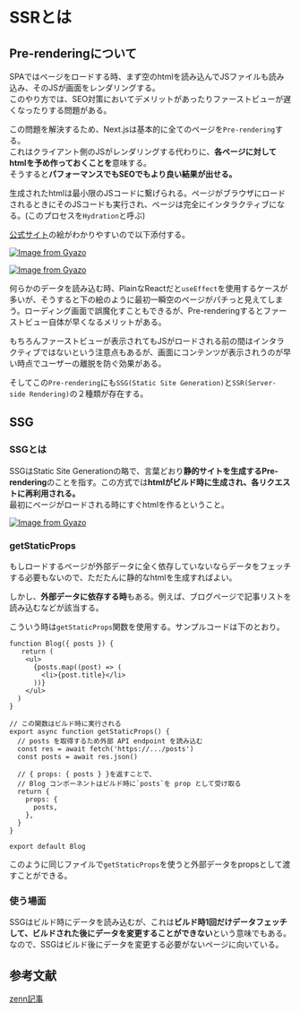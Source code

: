 # SSRとは
## Pre-renderingについて
SPAではページをロードする時、まず空のhtmlを読み込んでJSファイルも読み込み、そのJSが画面をレンダリングする。<br />
このやり方では、SEO対策においてデメリットがあったりファーストビューが遅くなったりする問題がある。<br />


この問題を解決するため、Next.jsは基本的に全てのページを`Pre-rendering`する。<br />
これはクライアント側のJSがレンダリングする代わりに、**各ページに対してhtmlを予め作っておくことを**意味する。<br />
そうすると**パフォーマンスでもSEOでもより良い結果が出せる。**<br />


生成されたhtmlは最小限のJSコードに繋げられる。ページがブラウザにロードされるときにそのJSコードも実行され、ページは完全にインタラクティブになる。(このプロセスを`Hydration`と呼ぶ)<br />


[公式サイト]()の絵がわかりやすいので以下添付する。<br />


[![Image from Gyazo](https://i.gyazo.com/e314fd580c42424198f33e3f0d24f2e2.png)](https://gyazo.com/e314fd580c42424198f33e3f0d24f2e2) <br />


[![Image from Gyazo](https://i.gyazo.com/fd455c6017942106802338ebf1c640a8.png)](https://gyazo.com/fd455c6017942106802338ebf1c640a8)<br />


何らかのデータを読み込む時、PlainなReactだと`useEffect`を使用するケースが多いが、そうすると下の絵のように最初一瞬空のページがパチっと見えてしまう。ローディング画面で誤魔化すこともできるが、Pre-renderingするとファーストビュー自体が早くなるメリットがある。<br />



もちろんファーストビューが表示されてもJSがロードされる前の間はインタラクティブではないという注意点もあるが、画面にコンテンツが表示されうのが早い時点でユーザーの離脱を防ぐ効果がある。<br />


そしてこの`Pre-rendering`にも`SSG(Static Site Generation)`と`SSR(Server-side Rendering)`の２種類が存在する。<br />



## SSG

### SSGとは
SSGはStatic Site Generationの略で、言葉どおり**静的サイトを生成するPre-rendering**のことを指す。この方式では**htmlがビルド時に生成され、各リクエストに再利用される。** <br />
最初にページがロードされる時にすぐhtmlを作るということ。<br />

[![Image from Gyazo](https://i.gyazo.com/ce2d84ab1d51e7a4c158cc6015332334.png)](https://gyazo.com/ce2d84ab1d51e7a4c158cc6015332334)<br />


### getStaticProps
もしロードするページが外部データに全く依存していないならデータをフェッチする必要もないので、ただたんに静的なhtmlを生成すればよい。<br />

しかし、**外部データに依存する時**もある。例えば、ブログページで記事リストを読み込むなどが該当する。<br />

こういう時は`getStaticProps`関数を使用する。サンプルコードは下のとおり。<br />


```
function Blog({ posts }) {
   return (
    <ul>
      {posts.map((post) => (
        <li>{post.title}</li>
      ))}
    </ul>
  )
}

// この関数はビルド時に実行される
export async function getStaticProps() {
  // posts を取得するため外部 API endpoint を読み込む
  const res = await fetch('https://.../posts')
  const posts = await res.json()

  // { props: { posts } }を返すことで、
  // Blog コンポーネントはビルド時に`posts`を prop として受け取る
  return {
    props: {
      posts,
    },
  }
}

export default Blog

```
このように同じファイルで`getStaticProps`を使うと外部データをpropsとして渡すことができる。

### 使う場面
SSGはビルド時にデータを読み込むが、これは**ビルド時1回だけデータフェッチして、ビルドされた後にデータを変更することができない**という意味でもある。<br />
なので、SSGはビルド後にデータを変更する必要がないページに向いている。<br />



## 参考文献
[zenn記事](https://zenn.dev/luvmini511/articles/1523113e0dec58)
